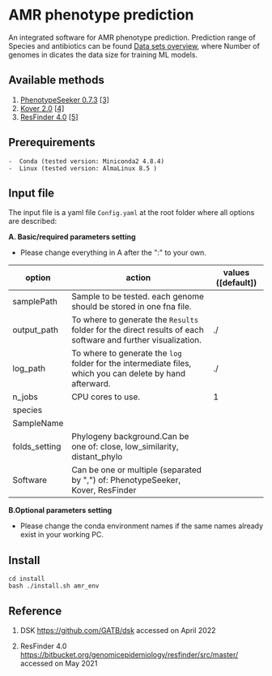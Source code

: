 # AMR phenotype prediction 


An integrated software for AMR phenotype prediction. Prediction range of Species and antibiotics can be found <a href="https://github.com/hzi-bifo/AMR_benchmarking/wiki/Species-and-antibiotics">Data sets overview</a>, where Number of genomes in dicates the data size for training ML models. 


## Available methods
1. [PhenotypeSeeker 0.7.3](https://github.com/bioinfo-ut/PhenotypeSeeker) [[3]](#3)
2. [Kover 2.0](https://github.com/aldro61/kover) [[4]](#4)
3. [ResFinder 4.0](https://bitbucket.org/genomicepidemiology/resfinder/src/master/) [[5]](#5)




## Prerequirements
    -  Conda (tested version: Miniconda2 4.8.4)
    -  Linux (tested version: AlmaLinux 8.5 )

## <a name="input"></a>Input file
The input file is a yaml file `Config.yaml` at the root folder where all options are described:

**A. Basic/required parameters setting**

- Please change everything in A after the ":" to your own.

| option | action | values ([default])|
| ------------- | ------------- |------------- |
|samplePath|Sample to be tested. each genome should be stored in one fna file. | |
|output_path| To where to generate the `Results` folder for the direct results of each software and further visualization. | ./|
|log_path| To where to generate the `log` folder for the intermediate files, which you can delete by hand afterward.| ./|
|n_jobs| CPU cores to use.| 1 |
|species|||
|SampleName|||
|folds_setting|Phylogeny background.Can be one of: close, low_similarity, distant_phylo||
|Software| Can be one or multiple (separated by ",") of: PhenotypeSeeker, Kover, ResFinder||

**B.Optional parameters setting**

- Please change the conda environment names if the same names already exist in your working PC.




## Install

```
cd install
bash ./install.sh amr_env
```





## Reference
1. DSK https://github.com/GATB/dsk accessed on April 2022

2. ResFinder 4.0 https://bitbucket.org/genomicepidemiology/resfinder/src/master/ accessed on May 2021
